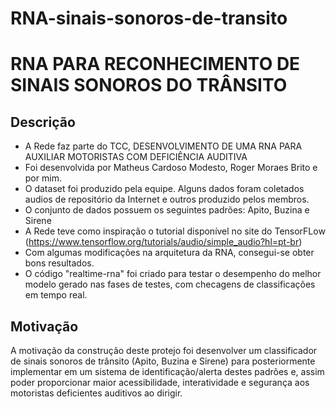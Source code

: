 # RNA-sinais-sonoros-de-transito
# RNA PARA RECONHECIMENTO DE SINAIS SONOROS DO TRÂNSITO  

## Descrição 
  - A Rede faz parte do  TCC, DESENVOLVIMENTO DE UMA RNA PARA AUXILIAR  MOTORISTAS COM DEFICIÊNCIA AUDITIVA
  - Foi desenvolvida por Matheus Cardoso Modesto, Roger Moraes Brito e por mim.
  - O dataset foi produzido pela equipe. Alguns dados foram coletados audios de repositório da Internet e outros produzido pelos membros. 
  - O conjunto de dados possuem os seguintes padrões: Apito, Buzina e Sirene 
  - A Rede teve como inspiração o tutorial disponível no site do TensorFLow (https://www.tensorflow.org/tutorials/audio/simple_audio?hl=pt-br)  
  - Com algumas modificações na arquitetura da RNA, consegui-se obter bons resultados.  
  - O código "realtime-rna" foi criado para testar o desempenho do melhor modelo gerado nas fases de testes, com checagens de classificações em tempo real.     
  
 ## Motivação  
A motivação da construção deste protejo foi desenvolver um classificador de sinais sonoros de trânsito (Apito, Buzina e Sirene) para posteriormente implementar em um sistema de identificação/alerta destes padrões e, assim poder proporcionar maior acessibilidade, interatividade e segurança aos motoristas deficientes auditivos ao dirigir.
